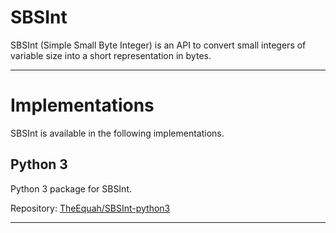 <!-- Author (Created): Roger "Equah" Hürzeler -->
<!-- Date (Created): 12019.12.25 HE -->
<!-- License: apache-2.0 -->

**SBSInt**
================================================================================

SBSInt (Simple Small Byte Integer) is an API to convert small integers of variable size into a short representation in bytes.

--------------------------------------------------------------------------------

# Implementations

SBSInt is available in the following implementations.

## Python 3

Python 3 package for SBSInt.

Repository: [TheEquah/SBSInt-python3](https://github.com/TheEquah/SBSInt-python3/)

--------------------------------------------------------------------------------

